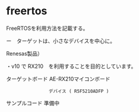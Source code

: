 # freertos

  FreeRTOSを利用方法を記載する。
  
  ー　ターゲットは、小さなデバイスを中心に。
  
  

Renesas製品）

  ・v10 で RX210　を利用することを目的としています。 

  ターゲットボード    AE-RX210マイコンボード

                    デバイス ( R5F5210ADFP )　

  サンプルコード     準備中




